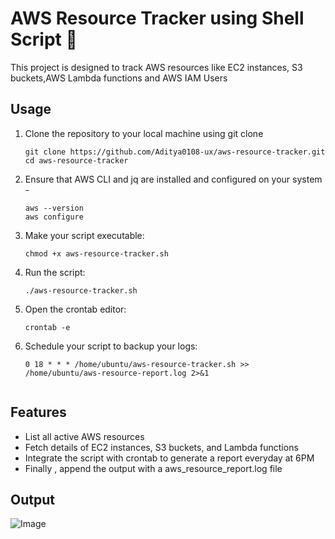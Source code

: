 # AWS Resource Tracker using Shell Script 🚀

This project is designed to track AWS resources like EC2 instances, S3 buckets,AWS Lambda functions and AWS IAM Users

## Usage 

1. Clone the repository to your local machine using git clone
      ```
      git clone https://github.com/Aditya0108-ux/aws-resource-tracker.git
      cd aws-resource-tracker
   
3. Ensure that AWS CLI and jq are installed and configured on your system - 
     ```
     aws --version
     aws configure
4. Make your script executable:
     ```
     chmod +x aws-resource-tracker.sh
5. Run the script:
     ```
     ./aws-resource-tracker.sh
6. Open the crontab editor:
     ```
     crontab -e
7. Schedule your script to backup your logs:
     ```
     0 18 * * * /home/ubuntu/aws-resource-tracker.sh >> /home/ubuntu/aws-resource-report.log 2>&1
    
   
## Features
- List all active AWS resources
- Fetch details of EC2 instances, S3 buckets, and Lambda functions
- Integrate the script with crontab to generate a report everyday at 6PM
- Finally , append the output with a aws_resource_report.log file

## Output

![Image](https://github.com/user-attachments/assets/5e9f7961-86d6-443e-a9e3-ccebeae4e4c8)




  
